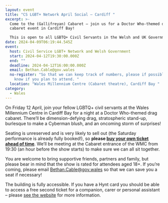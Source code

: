 ```yaml
---
layout: event
title: "CS LGBT+ Network April Social – Cardiff "
excerpt: >-
  Come to the (Gallifreyan) Cabaret – join us for a Doctor Who-themed drag
  cabaret event in Cardiff Bay! 

  This is open to all LGBTQ+ Civil Servants in the Welsh and UK Governments and Wider Public Sector, along with their supportive family and friends.
date: 2024-04-09T06:19:44.545Z
event:
  host: Civil Service LGBT+ Network and Welsh Government
  start: 2024-04-12T19:30:00.000Z
  end: ""
  deadline: 2024-04-12T16:00:00.000Z
  email: Bethan.Cable@gov.wales
  no-register: "So that we can keep track of numbers, please if possible let us
    know if you plan to attend. "
  location: "Wales Millennium Centre (Cabaret theatre), Cardiff Bay "
category:
  - Wales
---
```

On Friday 12 April, join your fellow LGBTQ+ civil servants at the Wales Millennium Centre in Cardiff Bay for a night at a Doctor Who-themed drag cabaret. There’ll be dimension-defying drag, stratospheric stand-up, burlesque to make a Cyberman blush, and an oncoming storm of surprises!

Seating is unreserved and is very likely to sell out (the Saturday performance is already fully booked!), so **please [buy your own ticket ahead of time](https://eur03.safelinks.protection.outlook.com/?url=https%3A%2F%2Fwww.wmc.org.uk%2Fen%2Fwhats-on%2F2024%2Fgallifrey-cabaret&data=05%7C02%7Cross.starkie%40hmrc.gov.uk%7Cbbe979903db748152b0508dc57ff8b1e%7Cac52f73cfd1a4a9a8e7a4a248f3139e1%7C0%7C0%7C638482002268344623%7CUnknown%7CTWFpbGZsb3d8eyJWIjoiMC4wLjAwMDAiLCJQIjoiV2luMzIiLCJBTiI6Ik1haWwiLCJXVCI6Mn0%3D%7C0%7C%7C%7C&sdata=NI%2BCfX3oX84SAbwH68glfQhyu%2Fk6NS3fx7EFlmH%2FxOA%3D&reserved=0)**. We’ll be meeting at the Cabaret entrance of the WMC from 19:30 (an hour before the show starts) to make sure we can all sit together.

You are welcome to bring supportive friends, partners and family, but please bear in mind that the show is rated for attendees aged 18+. If you’re coming, please email [Bethan.Cable@gov.wales](mailto:Bethan.Cable@gov.wales) so that we can save you a seat if necessary!

The building is fully accessible. If you have a Hynt card you should be able to access a free second ticket for a companion, carer or personal assistant – please [see the website](https://eur03.safelinks.protection.outlook.com/?url=https%3A%2F%2Fwww.wmc.org.uk%2Fen%2Fyour-visit%2Faccess%2Faccess-scheme&data=05%7C02%7Cross.starkie%40hmrc.gov.uk%7Cbbe979903db748152b0508dc57ff8b1e%7Cac52f73cfd1a4a9a8e7a4a248f3139e1%7C0%7C0%7C638482002268354783%7CUnknown%7CTWFpbGZsb3d8eyJWIjoiMC4wLjAwMDAiLCJQIjoiV2luMzIiLCJBTiI6Ik1haWwiLCJXVCI6Mn0%3D%7C0%7C%7C%7C&sdata=yC661g9Z16nq3kiurZvbQIc%2BggsEyFTfoO%2F5KhERZgk%3D&reserved=0) for more information.